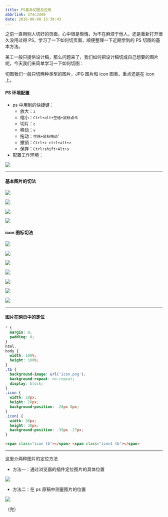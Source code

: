 ```yaml
---
title: PS基本切图及应用
abbrlink: 374c3d40
date: 2016-08-08 15:30:43
---
```


之前一直用别人切好的页面，心中很是惭愧，为不在麻烦于他人，还是重新打开很久没用过得 PS，学习了一下如何切页面，顺便整理一下近期学到的 PS 切图的基本方法。

美工一般只提供设计稿，那么问题来了，我们如何把设计稿切成自己想要的图片呢，今天我们来简单学习一下如何切图：

<!--more-->

切图我们一般只切两种类型的图片，JPG 图片和 icon 图表。重点还是在 icon 上。

#### PS 环境配置

- ps 中用到的快捷键：
  - 放大：`z`
  - 缩小：`Ctrl+alt+空格+鼠标点击`
  - 切片：`c`
  - 移动：`v`
  - 拖动：`空格+鼠标拖动`'
  - 撤销：`Ctrl+z ctrl+alt+z`
  - 保存：`Ctrl+shift+Alt+s`
- 配置工作环境：

![](http://7xq6al.com1.z0.glb.clouddn.com/ps1.png)

---

#### 基本图片的切法

![](http://7xq6al.com1.z0.glb.clouddn.com/ps2.png)

![](http://7xq6al.com1.z0.glb.clouddn.com/ps3.png)

![](http://7xq6al.com1.z0.glb.clouddn.com/ps4.png)

![](http://7xq6al.com1.z0.glb.clouddn.com/ps5.png)

#### icon 图标切法

![](http://7xq6al.com1.z0.glb.clouddn.com/ps6.png)

![](http://7xq6al.com1.z0.glb.clouddn.com/ps7.png)

![](http://7xq6al.com1.z0.glb.clouddn.com/ps8.png)

![](http://7xq6al.com1.z0.glb.clouddn.com/ps9.png)

![](http://7xq6al.com1.z0.glb.clouddn.com/ps10.png)

![](http://7xq6al.com1.z0.glb.clouddn.com/ps11.png)

![](http://7xq6al.com1.z0.glb.clouddn.com/ps12.png)

---

#### 图片在网页中的定位

```css
* {
  margin: 0;
  padding: 0;
}
html,
body {
  width: 100%;
  height: 100%;
}
.tb {
  background-image: url('icon.png');
  background-repeat: no-repeat;
  display: block;
}
.icon {
  width: 28px;
  height: 28px;
  background-position: -28px 0px;
}
.icon1 {
  width: 38px;
  height: 38px;
  background-position: -39px -27px;
}
```

```html
<span class="icon tb"></span> <span class="icon1 tb"></span>
```

---

这里介两种图片的定位方法

- 方法一：通过浏览器的插件定位图片的具体位置

![](http://7xq6al.com1.z0.glb.clouddn.com/ps13.png)

- 方法二：在 ps 原稿中测量图片的位置

![](http://7xq6al.com1.z0.glb.clouddn.com/ps14.png)

（完）
